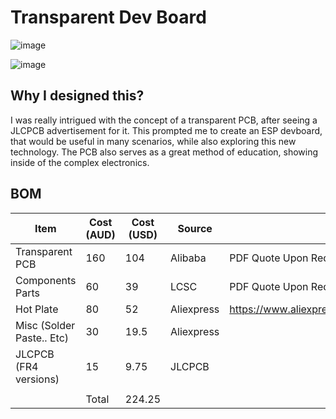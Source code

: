 # Transparent Dev Board

![image](https://i.ibb.co/8Ddbs1wf/image.png)

![image](https://i.ibb.co/7tr3q95Z/image.png)

## Why I designed this?

I was really intrigued with the concept of a transparent PCB, after seeing a JLCPCB advertisement for it. This prompted me to create an ESP devboard, that would be useful in many scenarios, while also exploring this new technology. The PCB also serves as a great method of education, showing inside of the complex electronics.

## BOM

|Item                     |Cost (AUD)|Cost (USD)|Source    |Link                                                 |
|-------------------------|----------|----------|----------|-----------------------------------------------------|
|Transparent PCB          |160       |104       |Alibaba   |PDF Quote Upon Request                               |
|Components Parts         |60        |39        |LCSC      |PDF Quote Upon Request                               |
|Hot Plate                |80        |52        |Aliexpress|https://www.aliexpress.com/item/1005008125355441.html|
|Misc (Solder Paste.. Etc)|30        |19.5      |Aliexpress|                                                     |
|JLCPCB (FR4 versions)    |15        |9.75      |JLCPCB    |                                                     |
|                         |          |          |          |                                                     |
|                         |Total     |224.25    |          |                                                     |
